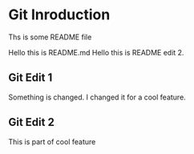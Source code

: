 # Git Inroduction

Ths is some README file

Hello this is README.md
Hello this is README edit 2.

## Git Edit 1

Something is changed. I changed it for a cool feature.

## Git Edit 2

This is part of cool feature
